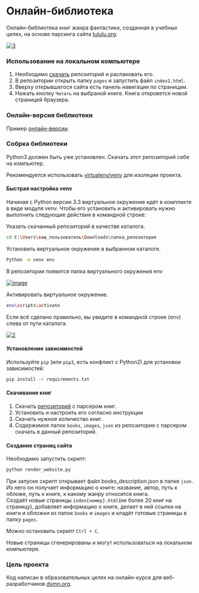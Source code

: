 # Онлайн-библиотека
Онлайн-библиотека книг жанра фантастики, созданная в учебных целях, 
на основе парсинга сайта [tululu.org](https://tululu.org/l55/).  

<a href="https://ibb.co/1Gzb8T2"><img src="https://i.ibb.co/nMPRzjk/3.png" alt="3" border="0"></a>

### Использование на локальном компьютере

1. Необходимо [скачать](https://github.com/Araime/Online-library/archive/master.zip) 
репозиторий и распаковать его. 
1. В репозитории открыть папку `pages` и запустить файл `index1.html`.
1. Вверху открывшегося сайта есть панель навигации по страницам.
1. Нажать кнопку `Читать` на выбраной книге. Книга откровется новой страницей браузера.

### Онлайн-версия библиотеки

Пример [онлайн-версии](https://araime.github.io/Online-library/pages/index1.html).

### Собрка библиотеки

Python3 должен быть уже установлен. Скачать этот репозиторий себе на компьютер.

Рекомендуется использовать [virtualenv/venv](https://docs.python.org/3/library/venv.html)
для изоляции проекта.

#### Быстрая настройка venv

Начиная с Python версии 3.3 виртуальное окружение идёт в комплекте в виде модуля
venv. Чтобы его установить и активировать нужно выполнить следующие действия в
командной строке:  

Указать скачанный репозиторий в качестве каталога.
```sh
cd C:\Users\ваш_пользователь\Downloads\папка_репозитория
```
Установить виртуальное окружение в выбранном каталоге.
```sh
Python -m venv env
```
В репозитории появится папка виртуального окружения env  

<a href="https://imgbb.com/"><img src="https://i.ibb.co/Hn4C6PD/image.png" alt="image" border="0"></a>

Активировать виртуальное окружение.
```sh
env\scripts\activate
```
Если всё сделано правильно, вы увидите в командной строке (env) слева от пути 
каталога.  

<a href="https://imgbb.com/"><img src="https://i.ibb.co/MZ72r22/2.png" alt="2" border="0"></a>

#### Установление зависимостей

Используйте `pip` (или `pip3`, есть конфликт с Python2) для установки 
зависимостей:

```sh
pip install -r requirements.txt
```

#### Скачивание книг

1. Скачать [репозиторий](https://github.com/Araime/online-library-parsing-2) с парсером
книг.
1. Установить и настроить его согласно инструкции
1. Скачать нужное количество книг.
1. Содержимое папок `books`, `images`, `json` из репозитория с парсером скачать в
данный репозиторий.
   
#### Создание страниц сайта

Необходимо запустить скрипт:
```sh
python render_website.py
```
При запуске скрипт открывает файл books_description.json в папке `json`. Из него 
он получает информацию о книге: название, автор, путь к обложе, путь к книге, к 
какому жанру относится книга.  
Создаёт новые страницы `index{номер}.html`(не более 20 книг на страницу), добавляет
информацию о книге, делает в ней ссылки на книги и обложки из папок `books` и 
`images` и кладёт готовые страницы в папку `pages`.

Можно остановить скрипт `Ctrl + C`.

Новые страницы сгенерированы и могут использоваться на локальном компьютере.

### Цель проекта
Код написан в образовательных целях на онлайн-курсе для веб-разработчиков [dvmn.org](https://dvmn.org).